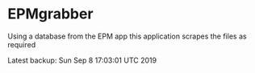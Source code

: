 # EPMgrabber
Using a database from the EPM app this application scrapes the files as required


Latest backup: Sun Sep 8 17:03:01 UTC 2019
